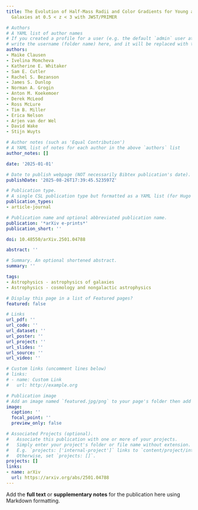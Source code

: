 ```yaml
---
title: The Evolution of Half-Mass Radii and Color Gradients for Young and Old Quiescent
  Galaxies at 0.5 < z < 3 with JWST/PRIMER

# Authors
# A YAML list of author names
# If you created a profile for a user (e.g. the default `admin` user at `content/authors/admin/`), 
# write the username (folder name) here, and it will be replaced with their full name and linked to their profile.
authors:
- Maike Clausen
- Ivelina Momcheva
- Katherine E. Whitaker
- Sam E. Cutler
- Rachel S. Bezanson
- James S. Dunlop
- Norman A. Grogin
- Anton M. Koekemoer
- Derek McLeod
- Ross McLure
- Tim B. Miller
- Erica Nelson
- Arjen van der Wel
- David Wake
- Stijn Wuyts

# Author notes (such as 'Equal Contribution')
# A YAML list of notes for each author in the above `authors` list
author_notes: []

date: '2025-01-01'

# Date to publish webpage (NOT necessarily Bibtex publication's date).
publishDate: '2025-08-26T17:39:45.523597Z'

# Publication type.
# A single CSL publication type but formatted as a YAML list (for Hugo requirements).
publication_types:
- article-journal

# Publication name and optional abbreviated publication name.
publication: '*arXiv e-prints*'
publication_short: ''

doi: 10.48550/arXiv.2501.04788

abstract: ''

# Summary. An optional shortened abstract.
summary: ''

tags:
- Astrophysics - astrophysics of galaxies
- Astrophysics - cosmology and nongalactic astrophysics

# Display this page in a list of Featured pages?
featured: false

# Links
url_pdf: ''
url_code: ''
url_dataset: ''
url_poster: ''
url_project: ''
url_slides: ''
url_source: ''
url_video: ''

# Custom links (uncomment lines below)
# links:
# - name: Custom Link
#   url: http://example.org

# Publication image
# Add an image named `featured.jpg/png` to your page's folder then add a caption below.
image:
  caption: ''
  focal_point: ''
  preview_only: false

# Associated Projects (optional).
#   Associate this publication with one or more of your projects.
#   Simply enter your project's folder or file name without extension.
#   E.g. `projects: ['internal-project']` links to `content/project/internal-project/index.md`.
#   Otherwise, set `projects: []`.
projects: []
links:
- name: arXiv
  url: https://arxiv.org/abs/2501.04788
---
```


Add the **full text** or **supplementary notes** for the publication here using Markdown formatting.
